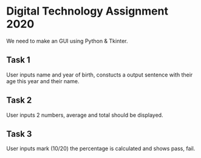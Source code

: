 # Digital Technology Assignment 2020

We need to make an GUI using Python & Tkinter.

## Task 1
User inputs name and year of birth, constucts a output sentence with their age this year and their name.

## Task 2
User inputs 2 numbers, average and total should be displayed.

## Task 3 
User inputs mark (10/20) the percentage is calculated and shows pass, fail.
